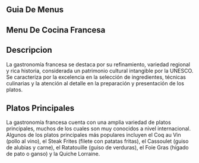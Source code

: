 ## Guia De Menus

## Menu De Cocina Francesa

## Descripcion

La gastronomía francesa se destaca por su refinamiento, variedad regional y rica historia, considerada un patrimonio cultural intangible por la UNESCO. Se caracteriza por la excelencia en la selección de ingredientes, técnicas culinarias y la atención al detalle en la preparación y presentación de los platos. 

## Platos Principales

La gastronomía francesa cuenta con una amplia variedad de platos principales, muchos de los cuales son muy conocidos a nivel internacional. Algunos de los platos principales más populares incluyen el Coq au Vin (pollo al vino), el Steak Frites (filete con patatas fritas), el Cassoulet (guiso de alubias y carne), el Ratatouille (guiso de verduras), el Foie Gras (hígado de pato o ganso) y la Quiche Lorraine. 
